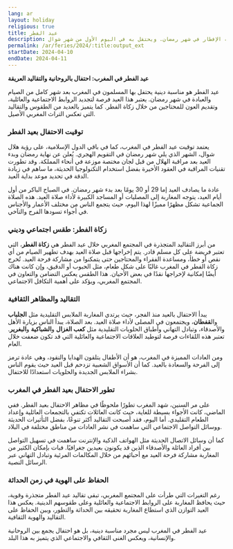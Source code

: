 ```yaml
---
lang: ar
layout: holiday
religious: true
title: عيد الفطر
description: عيد الفطر هو عيد المسلمين بمناسبة الإفطار في شهر رمضان. ويحتفل به في اليوم الأول من شهر شوال.
permalink: /ar/feries/2024/:title:output_ext
startDate: 2024-04-10
endDate: 2024-04-11
---
```

**عيد الفطر في المغرب: احتفال بالروحانية والتقاليد العريقة**

عيد الفطر هو مناسبة دينية يحتفل بها المسلمون في المغرب بعد شهر كامل من الصيام والعبادة في شهر رمضان. يعتبر هذا العيد فرصة لتجديد الروابط الاجتماعية والعائلية، وتقديم العون للمحتاجين من خلال زكاة الفطر. كما يتميز بالعديد من الطقوس والتقاليد التي تعكس التراث المغربي الأصيل.

### توقيت الاحتفال بعيد الفطر
يعتمد توقيت عيد الفطر في المغرب، كما في باقي الدول الإسلامية، على رؤية هلال شوال، الشهر الذي يلي شهر رمضان في التقويم الهجري. يُعلن عن نهاية رمضان وبدء العيد بعد مراقبة الهلال من قبل لجان مختصة موزعة في أنحاء المملكة. وقد تطورت تقنيات المراقبة في العقود الأخيرة بفضل استخدام التكنولوجيا الحديثة، ما ساهم في زيادة الدقة في تحديد موعد بداية العيد.

عادة ما يصادف العيد إما 29 أو 30 يومًا بعد بدء شهر رمضان. في الصباح الباكر من أول أيام العيد، يتوجه المغاربة إلى المصليات أو المساجد الكبيرة لأداء صلاة العيد. هذه الصلاة الجماعية تشكل مظهرًا مميزًا لهذا اليوم، حيث يتجمع الناس من مختلف الأعمار والأجناس في أجواء تسودها الفرح والتآخي.

### زكاة الفطر: طقس اجتماعي وديني
من أبرز التقاليد المتجذرة في المجتمع المغربي خلال عيد الفطر هي **زكاة الفطر**، التي تعتبر فريضة على كل مسلم قادر. يتم إخراجها قبل صلاة العيد بهدف تطهير الصيام من أي نقص أو خطأ، ومساعدة الفقراء والمحتاجين حتى يتمكنوا من مشاركة فرحة العيد. تُخرج زكاة الفطر في المغرب غالبًا على شكل طعام، مثل الحبوب أو الدقيق، وإن كانت هناك أيضًا إمكانية لإخراجها نقدًا في بعض الأحيان. هذا الطقس يعكس التضامن والتعاون في المجتمع المغربي، ويؤكد على أهمية التكافل الاجتماعي.

### التقاليد والمظاهر الثقافية
يبدأ الاحتفال بالعيد منذ الفجر، حيث يرتدي المغاربة الملابس التقليدية مثل **الجلباب** وال**قفطان**، ويجتمعون في المصلى لأداء صلاة العيد. بعد الصلاة، يبدأ الناس بزيارة الأهل والأصدقاء، وتبادل التهاني وأطباق الحلويات التقليدية مثل **كعب الغزال** و**الشباكية** و**البغرير**. تعتبر هذه اللقاءات فرصة لتوطيد العلاقات الاجتماعية والعائلية التي قد تكون ضعفت خلال العام.

ومن العادات المميزة في المغرب، هو أن الأطفال يتلقون الهدايا والنقود، وهي عادة ترمز إلى الفرحة والسعادة بالعيد. كما أن الأسواق الشعبية تزدحم قبل العيد حيث يقوم الناس بشراء الملابس الجديدة والحلويات استعدادًا للاحتفال.

### تطور الاحتفال بعيد الفطر في المغرب
على مر السنين، شهد المغرب تطورًا ملحوظًا في مظاهر الاحتفال بعيد الفطر. ففي الماضي، كانت الأجواء بسيطة للغاية، حيث كانت العائلات تكتفي بالتجمعات العائلية وإعداد الطعام التقليدي. أما اليوم، فقد أصبحت التقاليد أكثر تنوعًا، بفضل التأثيرات الحديثة ووسائل التواصل الاجتماعي التي ساهمت في نشر العادات من مناطق مختلفة في البلاد.

كما أن وسائل الاتصال الحديثة مثل الهواتف الذكية والإنترنت ساهمت في تسهيل التواصل بين أفراد العائلة والأصدقاء الذين قد يكونون بعيدين جغرافيًا. فبات بإمكان الكثير من المغاربة مشاركة فرحة العيد مع أحبائهم من خلال المكالمات المرئية وتبادل التهاني عبر الرسائل النصية.

### الحفاظ على الهوية في زمن الحداثة
رغم التغيرات التي طرأت على المجتمع المغربي، تبقى تقاليد عيد الفطر متجذرة وقوية، حيث يحافظ المغاربة على الروابط الاجتماعية والعائلية وعلى طقوسهم الدينية. يعكس هذا العيد التوازن الذي استطاع المغاربة تحقيقه بين الحداثة والتطور، وبين الحفاظ على التقاليد والهوية الثقافية.

عيد الفطر في المغرب ليس مجرد مناسبة دينية، بل هو احتفال يجمع بين الروحانية والإنسانية، ويعكس الغنى الثقافي والاجتماعي الذي يتميز به هذا البلد.